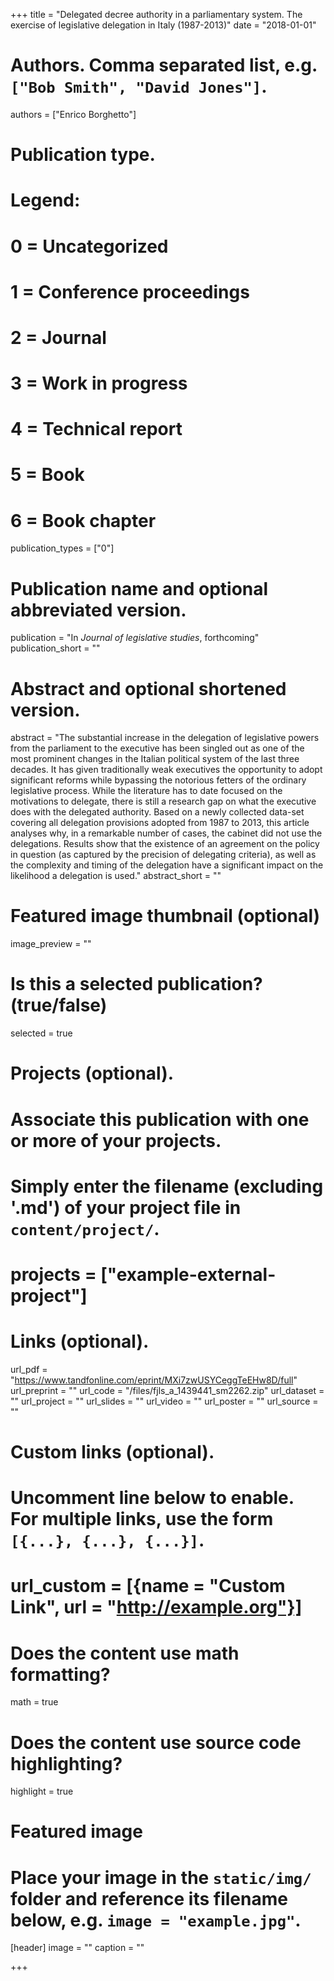 +++
title = "Delegated decree authority in a parliamentary system. The exercise of legislative delegation in Italy (1987-2013)"
date = "2018-01-01"

# Authors. Comma separated list, e.g. `["Bob Smith", "David Jones"]`.
authors = ["Enrico Borghetto"]

# Publication type.
# Legend:
# 0 = Uncategorized
# 1 = Conference proceedings
# 2 = Journal
# 3 = Work in progress
# 4 = Technical report
# 5 = Book
# 6 = Book chapter
publication_types = ["0"]

# Publication name and optional abbreviated version.
publication = "In *Journal of legislative studies*, forthcoming"
publication_short = ""

# Abstract and optional shortened version.
abstract = "The substantial increase in the delegation of legislative powers from the parliament to the executive has been singled out as one of the most prominent changes in the Italian political system of the last three decades. It has given traditionally weak executives the opportunity to adopt significant reforms while bypassing the notorious fetters of the ordinary legislative process. While the literature has to date focused on the motivations to delegate, there is still a research gap on what the executive does with the delegated authority. Based on a newly collected data-set covering all delegation provisions adopted from 1987 to 2013, this article analyses why, in a remarkable number of cases, the cabinet did not use the delegations. Results show that the existence of an agreement on the policy in question (as captured by the precision of delegating criteria), as well as the complexity and timing of the delegation have a significant impact on the likelihood a delegation is used."
abstract_short = ""

# Featured image thumbnail (optional)
image_preview = ""

# Is this a selected publication? (true/false)
selected = true

# Projects (optional).
#   Associate this publication with one or more of your projects.
#   Simply enter the filename (excluding '.md') of your project file in `content/project/`.
# projects = ["example-external-project"]

# Links (optional).
url_pdf = "https://www.tandfonline.com/eprint/MXi7zwUSYCeggTeEHw8D/full"
url_preprint = ""
url_code = "/files/fjls_a_1439441_sm2262.zip"
url_dataset = ""
url_project = ""
url_slides = ""
url_video = ""
url_poster = ""
url_source = ""

# Custom links (optional).
#   Uncomment line below to enable. For multiple links, use the form `[{...}, {...}, {...}]`.
# url_custom = [{name = "Custom Link", url = "http://example.org"}]

# Does the content use math formatting?
math = true

# Does the content use source code highlighting?
highlight = true

# Featured image
# Place your image in the `static/img/` folder and reference its filename below, e.g. `image = "example.jpg"`.
[header]
image = ""
caption = ""

+++